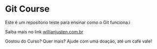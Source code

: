 # Git Course

Este é um repositorio teste para ensinar como o Git funciona.i

Saiba mais no link [willianjusten.com.br](http//willian.com.br)

Gostou do Curso? Quer mais? Ajude com uma doação, até um café vale!
